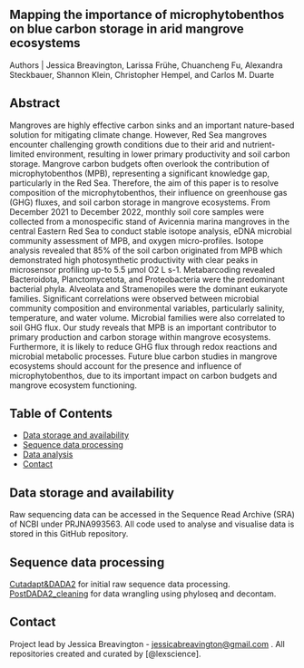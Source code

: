 ## Mapping the importance of microphytobenthos on blue carbon storage in arid mangrove ecosystems

Authors | Jessica Breavington, Larissa Frühe, Chuancheng Fu, Alexandra Steckbauer, Shannon Klein, Christopher Hempel, and Carlos M. Duarte


## Abstract 
Mangroves are highly effective carbon sinks and an important nature-based solution for mitigating climate change. However, Red Sea mangroves encounter challenging growth conditions due to their arid and nutrient-limited environment, resulting in lower primary productivity and soil carbon storage. Mangrove carbon budgets often overlook the contribution of microphytobenthos (MPB), representing a significant knowledge gap, particularly in the Red Sea. Therefore, the aim of this paper is to resolve composition of the microphytobenthos, their influence on greenhouse gas (GHG) fluxes, and soil carbon storage in mangrove ecosystems. From December 2021 to December 2022, monthly soil core samples were collected from a monospecific stand of Avicennia marina mangroves in the central Eastern Red Sea to conduct stable isotope analysis, eDNA microbial community assessment of MPB, and oxygen micro-profiles. Isotope analysis revealed that 85% of the soil carbon originated from MPB which demonstrated high photosynthetic productivity with clear peaks in microsensor profiling up-to 5.5 μmol O2 L s-1. Metabarcoding revealed Bacteroidota, Planctomycetota, and Proteobacteria were the predominant bacterial phyla. Alveolata and Stramenopiles were the dominant eukaryote families. Significant correlations were observed between microbial community composition and environmental variables, particularly salinity, temperature, and water volume. Microbial families were also correlated to soil GHG flux. Our study reveals that MPB is an important contributor to primary production and carbon storage within mangrove ecosystems. Furthermore, it is likely to reduce GHG flux through redox reactions and microbial metabolic processes. Future blue carbon studies in mangrove ecosystems should account for the presence and influence of microphytobenthos, due to its important impact on carbon budgets and mangrove ecosystem functioning. 

## Table of Contents
* [Data storage and availability](#data-avail)
* [Sequence data processing](#rawread-proc)
* [Data analysis](#stats)
* [Contact](#contact)
<!-- * [License](#license) -->

## Data storage and availability

Raw sequencing data can be accessed in the Sequence Read Archive (SRA) of NCBI under PRJNA993563. 
All code used to analyse and visualise data is stored in this GitHub repository. 

## Sequence data processing

[Cutadapt&DADA2](https://github.com/lexscience/Particle-associated-bacterioplankton-2024_upstream/blob/main/Cutadapt%20%26%20DADA2) for initial raw sequence data processing.
[PostDADA2_cleaning](https://github.com/lexscience/Particle-associated-bacterioplankton-2024_upstream/blob/main/postDADA2_cleaning) for data wrangling using phyloseq and decontam.

## Contact
Project lead by  Jessica Breavington - jessicabreavington@gmail.com . All repositories created and curated by [@lexscience]. 
